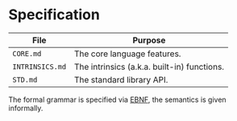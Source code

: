 # Specification

| File | Purpose |
|----------|----------|
| `CORE.md` | The core language features. |
| `INTRINSICS.md` | The intrinsics (a.k.a. built-in) functions. |
| `STD.md` | The standard library API. |

The formal grammar is specified via [EBNF], the semantics is given informally.

[EBNF]: https://en.wikipedia.org/wiki/Extended_Backus%E2%80%93Naur_Form
